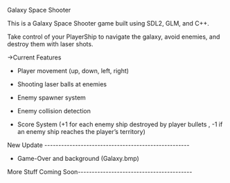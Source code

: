 Galaxy Space Shooter

This is a Galaxy Space Shooter game built using SDL2, GLM, and C++.

Take control of your PlayerShip to navigate the galaxy, avoid enemies, and destroy them with laser shots.

->Current Features

* Player movement (up, down, left, right)

* Shooting laser balls at enemies

* Enemy spawner system

* Enemy collision detection

* Score System (+1 for each enemy ship destroyed by player bullets , -1 if an enemy ship reaches the player’s territory)

New Update ----------------------------------------------------
* Game-Over and background (Galaxy.bmp)  

More Stuff Coming Soon-----------------------------------------


